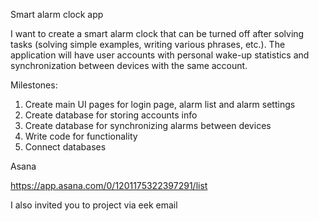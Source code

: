 Smart alarm clock app


I want to create a smart alarm clock that can be turned off after solving tasks (solving simple examples, writing various phrases, etc.). The application will have user accounts with personal wake-up statistics and synchronization between devices with the same account.

Milestones:
1. Create main UI pages for login page, alarm list and alarm settings
2. Create database for storing accounts info
3. Create database for synchronizing alarms between devices
4. Write code for functionality
5. Connect databases

Asana

https://app.asana.com/0/1201175322397291/list

I also invited you to project via eek email
